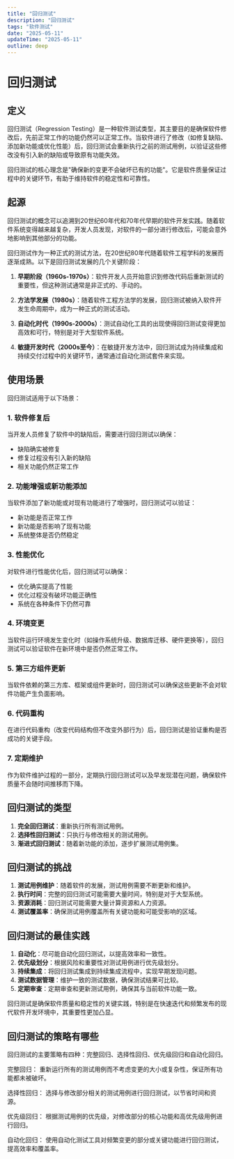 ```yaml
---
title: "回归测试"
description: "回归测试"
tags: "软件测试"
date: "2025-05-11"
updateTime: "2025-05-11"
outline: deep
---
```





          
# 回归测试

## 定义

回归测试（Regression Testing）是一种软件测试类型，其主要目的是确保软件修改后，先前正常工作的功能仍然可以正常工作。当软件进行了修改（如修复缺陷、添加新功能或优化性能）后，回归测试会重新执行之前的测试用例，以验证这些修改没有引入新的缺陷或导致原有功能失效。

回归测试的核心理念是"确保新的变更不会破坏已有的功能"。它是软件质量保证过程中的关键环节，有助于维持软件的稳定性和可靠性。

## 起源

回归测试的概念可以追溯到20世纪60年代和70年代早期的软件开发实践。随着软件系统变得越来越复杂，开发人员发现，对软件的一部分进行修改后，可能会意外地影响到其他部分的功能。

回归测试作为一种正式的测试方法，在20世纪80年代随着软件工程学科的发展而逐渐成熟。以下是回归测试发展的几个关键阶段：

1. **早期阶段（1960s-1970s）**：软件开发人员开始意识到修改代码后重新测试的重要性，但这种测试通常是非正式的、手动的。

2. **方法学发展（1980s）**：随着软件工程方法学的发展，回归测试被纳入软件开发生命周期中，成为一种正式的测试活动。

3. **自动化时代（1990s-2000s）**：测试自动化工具的出现使得回归测试变得更加高效和可行，特别是对于大型软件系统。

4. **敏捷开发时代（2000s至今）**：在敏捷开发方法中，回归测试成为持续集成和持续交付过程中的关键环节，通常通过自动化测试套件来实现。

## 使用场景

回归测试适用于以下场景：

### 1. 软件修复后

当开发人员修复了软件中的缺陷后，需要进行回归测试以确保：
- 缺陷确实被修复
- 修复过程没有引入新的缺陷
- 相关功能仍然正常工作

### 2. 功能增强或新功能添加

当软件添加了新功能或对现有功能进行了增强时，回归测试可以验证：
- 新功能是否正常工作
- 新功能是否影响了现有功能
- 系统整体是否仍然稳定

### 3. 性能优化

对软件进行性能优化后，回归测试可以确保：
- 优化确实提高了性能
- 优化过程没有破坏功能正确性
- 系统在各种条件下仍然可靠

### 4. 环境变更

当软件运行环境发生变化时（如操作系统升级、数据库迁移、硬件更换等），回归测试可以验证软件在新环境中是否仍然正常工作。

### 5. 第三方组件更新

当软件依赖的第三方库、框架或组件更新时，回归测试可以确保这些更新不会对软件功能产生负面影响。

### 6. 代码重构

在进行代码重构（改变代码结构但不改变外部行为）后，回归测试是验证重构是否成功的关键手段。

### 7. 定期维护

作为软件维护过程的一部分，定期执行回归测试可以及早发现潜在问题，确保软件质量不会随时间推移而下降。

## 回归测试的类型

1. **完全回归测试**：重新执行所有测试用例。
2. **选择性回归测试**：只执行与修改相关的测试用例。
3. **渐进式回归测试**：随着新功能的添加，逐步扩展测试用例集。

## 回归测试的挑战

1. **测试用例维护**：随着软件的发展，测试用例需要不断更新和维护。
2. **执行时间**：完整的回归测试可能需要大量时间，特别是对于大型系统。
3. **资源消耗**：回归测试可能需要大量计算资源和人力资源。
4. **测试覆盖率**：确保测试用例覆盖所有关键功能和可能受影响的区域。

## 回归测试的最佳实践

1. **自动化**：尽可能自动化回归测试，以提高效率和一致性。
2. **优先级划分**：根据风险和重要性对测试用例进行优先级划分。
3. **持续集成**：将回归测试集成到持续集成流程中，实现早期发现问题。
4. **测试数据管理**：维护一致的测试数据，确保测试结果可比较。
5. **定期审查**：定期审查和更新测试用例，确保其与当前软件功能一致。

回归测试是确保软件质量和稳定性的关键实践，特别是在快速迭代和频繁发布的现代软件开发环境中，其重要性更加凸显。

## 回归测试的策略有哪些
回归测试的主要策略有四种：完整回归、选择性回归、优先级回归和自动化回归。


​完整回归​：
重新运行所有的测试用例而不考虑变更的大小或复杂性，保证所有功能都未被破坏。


​选择性回归​：
选择与修改部分相关的测试用例进行回归测试，以节省时间和资源。


​优先级回归​：
根据测试用例的优先级，对修改部分的核心功能和高优先级用例进行回归。


​自动化回归​：
使用自动化测试工具对频繁变更的部分或关键功能进行回归测试，提高效率和覆盖率。